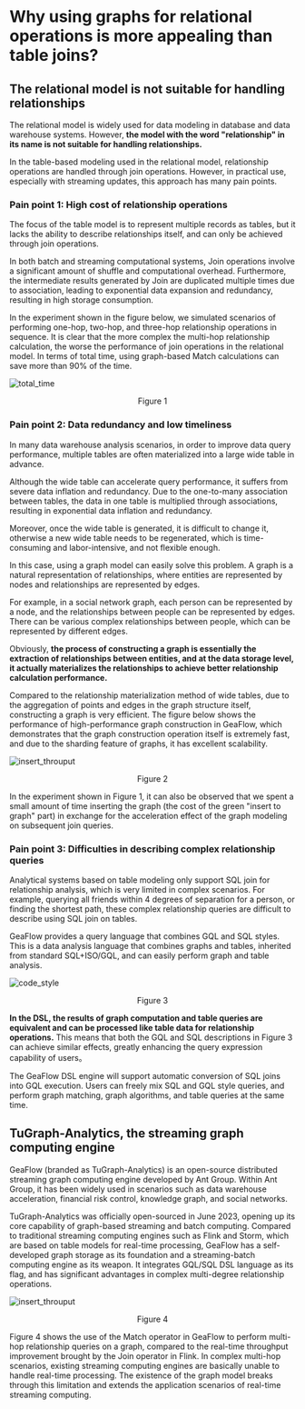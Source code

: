 # Why using graphs for relational operations is more appealing than table joins?

## The relational model is not suitable for handling relationships

The relational model is widely used for data modeling in database and data warehouse systems. However, **the model with the word "relationship" in its name is not suitable for handling relationships.**

In the table-based modeling used in the relational model, relationship operations are handled through join operations. However, in practical use, especially with streaming updates, this approach has many pain points.

### Pain point 1: High cost of relationship operations

The focus of the table model is to represent multiple records as tables, but it lacks the ability to describe relationships itself, and can only be achieved through join operations.

In both batch and streaming computational systems, Join operations involve a significant amount of shuffle and computational overhead. Furthermore, the intermediate results generated by Join are duplicated multiple times due to association, leading to exponential data expansion and redundancy, resulting in high storage consumption.

In the experiment shown in the figure below, we simulated scenarios of performing one-hop, two-hop, and three-hop relationship operations in sequence. It is clear that the more complex the multi-hop relationship calculation, the worse the performance of join operations in the relational model. In terms of total time, using graph-based Match calculations can save more than 90% of the time.

![total_time](../../../static/img/vs_join_total_time_en.jpg)
<center>Figure 1</center>

### Pain point 2: Data redundancy and low timeliness

In many data warehouse analysis scenarios, in order to improve data query performance, multiple tables are often materialized into a large wide table in advance. 

Although the wide table can accelerate query performance, it suffers from severe data inflation and redundancy. Due to the one-to-many association between tables, the data in one table is multiplied through associations, resulting in exponential data inflation and redundancy. 

Moreover, once the wide table is generated, it is difficult to change it, otherwise a new wide table needs to be regenerated, which is time-consuming and labor-intensive, and not flexible enough. 

In this case, using a graph model can easily solve this problem. A graph is a natural representation of relationships, where entities are represented by nodes and relationships are represented by edges. 

For example, in a social network graph, each person can be represented by a node, and the relationships between people can be represented by edges. There can be various complex relationships between people, which can be represented by different edges. 

Obviously, **the process of constructing a graph is essentially the extraction of relationships between entities, and at the data storage level, it actually materializes the relationships to achieve better relationship calculation performance.**

Compared to the relationship materialization method of wide tables, due to the aggregation of points and edges in the graph structure itself, constructing a graph is very efficient. The figure below shows the performance of high-performance graph construction in GeaFlow, which demonstrates that the graph construction operation itself is extremely fast, and due to the sharding feature of graphs, it has excellent scalability.

![insert_throuput](../../../static/img/insert_throuput_en.jpg)
<center>Figure 2</center>

In the experiment shown in Figure 1, it can also be observed that we spent a small amount of time inserting the graph (the cost of the green "insert to graph" part) in exchange for the acceleration effect of the graph modeling on subsequent join queries.

### Pain point 3: Difficulties in describing complex relationship queries

Analytical systems based on table modeling only support SQL join for relationship analysis, which is very limited in complex scenarios. For example, querying all friends within 4 degrees of separation for a person, or finding the shortest path, these complex relationship queries are difficult to describe using SQL join on tables. 

GeaFlow provides a query language that combines GQL and SQL styles. This is a data analysis language that combines graphs and tables, inherited from standard SQL+ISO/GQL, and can easily perform graph and table analysis.

![code_style](../../../static/img/code_style.jpg)
<center>Figure 3</center>

**In the DSL, the results of graph computation and table queries are equivalent and can be processed like table data for relationship operations.** This means that both the GQL and SQL descriptions in Figure 3 can achieve similar effects, greatly enhancing the query expression capability of users。

The GeaFlow DSL engine will support automatic conversion of SQL joins into GQL execution. Users can freely mix SQL and GQL style queries, and perform graph matching, graph algorithms, and table queries at the same time.

## TuGraph-Analytics, the streaming graph computing engine

GeaFlow (branded as TuGraph-Analytics) is an open-source distributed streaming graph computing engine developed by Ant Group. Within Ant Group, it has been widely used in scenarios such as data warehouse acceleration, financial risk control, knowledge graph, and social networks. 

TuGraph-Analytics was officially open-sourced in June 2023, opening up its core capability of graph-based streaming and batch computing. Compared to traditional streaming computing engines such as Flink and Storm, which are based on table models for real-time processing, GeaFlow has a self-developed graph storage as its foundation and a streaming-batch computing engine as its weapon. It integrates GQL/SQL DSL language as its flag, and has significant advantages in complex multi-degree relationship operations.

![insert_throuput](../../../static/img/query_throuput_en.jpg)
<center>Figure 4</center>

Figure 4 shows the use of the Match operator in GeaFlow to perform multi-hop relationship queries on a graph, compared to the real-time throughput improvement brought by the Join operator in Flink. In complex multi-hop scenarios, existing streaming computing engines are basically unable to handle real-time processing. The existence of the graph model breaks through this limitation and extends the application scenarios of real-time streaming computing.